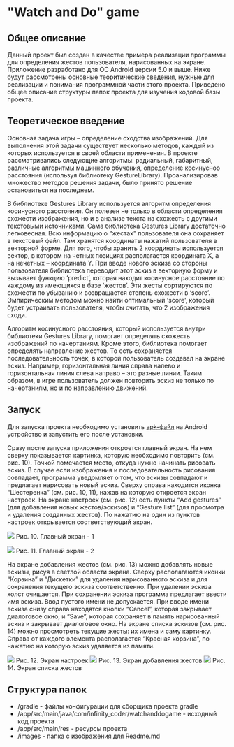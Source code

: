 # "Watch and Do" game
## Общее описание
Данный проект был создан в качестве примера реализации программы для определения жестов пользователя, нарисованных на экране. Приложение разработано для ОС Android версии 5.0 и выше. Ниже будут рассмотрены основные теоритические сведения, нужные для реализации и понимания программной части этого проекта. Приведено общее описание структуры папок проекта для изучения кодовой базы проекта.

## Теоретическое введение
Основная задача игры – определение сходства изображений. Для выполнения этой задачи существует несколько методов, каждый из которых используется в своей области применения. В проекте рассматривались следующие алгоритмы: радиальный, габаритный, различные алгоритмы машинного обучения, определение косинусноо расстояния (используя библиотеку GestureLibrary). Проанализировав множество методов решения задачи, было принято решение остановиться на последнем.

В библиотеке Gestures Library используется алгоритм определения косинусного расстояния. Он полезен не только в области определения схожести изображения, но и в анализе текста на схожесть с другими текстовыми источниками. Сама библиотека Gestures Library достаточно легковесная. Всю информацию о “жестах” пользователя она сохраняет в текстовый файл. Там хранятся координаты нажатий пользователя в векторной форме. Для того, чтобы хранить 2 координаты используется вектор, в котором на четных позициях располагается координата X, а на нечетных – координата Y. При вводе нового эскиза со стороны пользователя библиотека переводит этот эскиз в векторную форму и вызывает функцию ‘predict’, которая находит косинусное расстояние по каждому из имеющихся в базе ‘жестов’. Эти жесты сортируются по схожести по убыванию и возвращается степень схожести в ‘score’. Эмпирическим методом можно найти оптимальный ‘score’, который будет устраивать пользователя, чтобы считать, что 2 изображения сходи.

Алгоритм косинусного расстояния, который используется внутри библиотеки Gestures Library, помогает определять схожесть изображений по начертаниям. Кроме этого, библиотека помогает определять направление жестов. То есть сохраняется последовательность точек, в которой пользователь создавал на экране эскиз. Например, горизонтальная линия справа налево и горизонтальная линия слева направо – это разные линии. Таким образом, в игре пользователь должен повторить эскиз не только по начертаниям, но и по направлению движений.

## Запуск
Для запуска проекта необходимо установить [apk-файл](https://github.com/VitalyPeryatin/WatchAndDoGame/releases/download/1.0.0/app-debug.apk) на Android устройство и запустить его после установки.

Сразу после запуска приложения откроется главный экран. На нем сверху показывается картинка, которую необходимо повторить (см. рис. 10).
Точкой помечается место, откуда нужно начинать рисовать эскиз. В случае если изображения и последовательность рисования совпадает, программа уведомляет о том, что эскизы совпадают и предлагает нарисовать новый эскиз. Сверху справа находится иконка “Шестеренка” (см. рис. 10, 11), нажав на которую откроется экран настроек. На экране настроек (см. рис. 12) есть пункты “Add gestures” (для добавления новых жестов/эскизов) и “Gesture list” (для просмотра и удаления созданных жестов). По нажатию на один из пунктов настроек открывается соответствующий экран.

![](images/Screenshot1.png)
Рис. 10. Главный экран - 1

![](images/Screenshot2.png)
Рис. 11. Главный экран - 2

На экране добавления жестов (см. рис. 13) можно добавлять новые эскизы, рисуя в светлой области экрана. Сверху располагаются иконки “Корзина” и “Дискетки” для удаления нарисованного эскиза и для сохранения текущего эскиза соответственно. При удалении эскиза холст очищается. При сохранении эскиза программа предлагает ввести имя эскиза. Ввод пустого имени не допускается. При вводе имени эскиза снизу справа находятся кнопки “Cancel”, которая закрывает диалоговое окно, и “Save”, которая сохраняет в память нарисованный эскиз и закрывает диалоговое окно.
На экране списка эскизов (см. рис. 14) можно просмотреть текущие жесты: их имена и саму картинку. Справа от каждого элемента располагается “Красная корзина”, по нажатию на которую эскиз удаляется из памяти.

![](images/Screenshot3.png)
Рис. 12. Экран настроек
![](images/Screenshot4.png)
Рис. 13. Экран добавления жестов
![](images/Screenshot5.png)
Рис. 14. Экран списка жестов

## Структура папок
+ /gradle - файлы конфигурации для сборщика проекта gradle
+ /app/src/main/java/com/infinity_coder/watchanddogame - исходный код проекта
+ /app/src/main/res - ресурсы проекта
+ /images - папка с изображения для Readme.md
